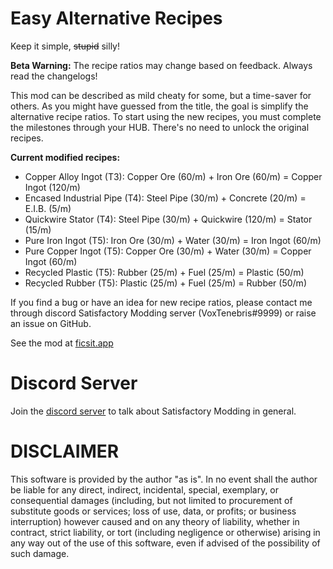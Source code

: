 # Easy Alternative Recipes
Keep it simple, ~~stupid~~ silly!

**Beta Warning:** The recipe ratios may change based on feedback. Always read the changelogs!

This mod can be described as mild cheaty for some, but a time-saver for others. As you might have guessed from the title, the goal is simplify the alternative recipe ratios.
To start using the new recipes, you must complete the milestones through your HUB. There's no need to unlock the original recipes.

**Current modified recipes:**

 * Copper Alloy Ingot (T3): Copper Ore (60/m) + Iron Ore (60/m) = Copper Ingot (120/m)
 * Encased Industrial Pipe (T4): Steel Pipe (30/m) + Concrete (20/m) = E.I.B. (5/m)
 * Quickwire Stator (T4): Steel Pipe (30/m) + Quickwire (120/m) = Stator (15/m)
 * Pure Iron Ingot (T5): Iron Ore (30/m) + Water (30/m) = Iron Ingot (60/m)
 * Pure Copper Ingot (T5): Copper Ore (30/m) + Water (30/m) = Copper Ingot (60/m)
 * Recycled Plastic (T5): Rubber (25/m) + Fuel (25/m) = Plastic (50/m)
 * Recycled Rubber (T5): Plastic (25/m) + Fuel (25/m) = Rubber (50/m)
 
If you find a bug or have an idea for new recipe ratios, please contact me through discord Satisfactory Modding server (VoxTenebris#9999) or raise an issue on GitHub.

See the mod at [ficsit.app](https://ficsit.app/)

# Discord Server
Join the [discord server](https://discord.gg/satisfactorymodding) to talk about Satisfactory Modding in general.

# DISCLAIMER
This software is provided by the author "as is". In no event shall the author be liable for any direct, indirect, incidental, special, exemplary, or consequential damages (including, but not limited to procurement of substitute goods or services; loss of use, data, or profits; or business interruption) however caused and on any theory of liability, whether in contract, strict liability, or tort (including negligence or otherwise) arising in any way out of the use of this software, even if advised of the possibility of such damage.
